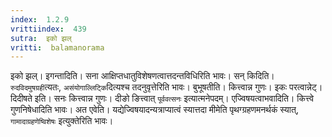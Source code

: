 ```yaml
---
index:  1.2.9
vrittiindex:  439
sutra:  इको झल्
vritti:  balamanorama 
---
```


इको झल्। इगन्तादिति। सना आक्षिप्तधातुविशेषणत्वात्तदन्तविधिरिति भावः। सन् किदिति। `रुदविदमुषग्रही`त्यतः, `असंयोगाल्लिट्कि`दित्यश्च तदनुवृत्तेरिति भावः। बुभूषतीति। कित्त्वान्न गुणः। इकः परत्वान्नेट्। दिदीषते इति। सनः कित्त्वान्न गुणः। दीङो ङित्त्वात् `पूर्ववत्सनः` इत्यात्मनेपदम्। एज्विषयत्वाभवादिति। कित्त्वे गुणनिषेधादिति भावः। अत एवेति। यद्येज्विषयादन्यत्राप्यात्वं स्यात्तदा मीमेति पृथग्ग्रहणमनर्थकं स्यात्, `गामादाग्रहणेष्विशेषः` इत्युक्तेरिति भावः।


